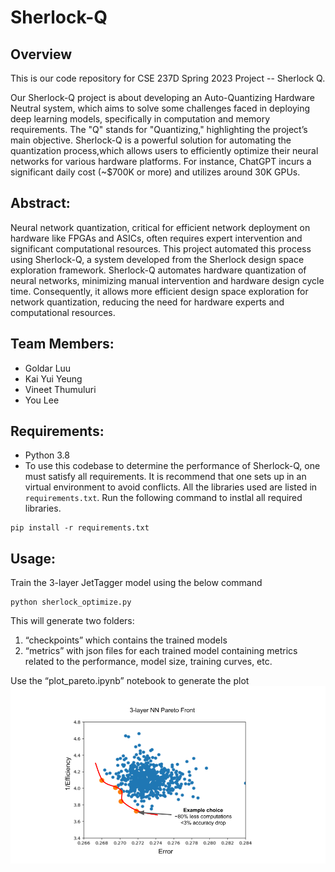 # Sherlock-Q 


## Overview 
This is our code repository for CSE 237D Spring 2023 Project -- Sherlock Q. 

Our Sherlock-Q project is about developing an Auto-Quantizing Hardware Neutral system, which aims to solve some challenges faced in deploying deep learning models, specifically in computation and memory requirements. The "Q" stands for "Quantizing," highlighting the project’s main objective.
Sherlock-Q is a powerful solution for automating the quantization process,which allows users to efficiently optimize their neural networks for various hardware platforms.
For instance, ChatGPT incurs a significant daily cost (~$700K or more) and utilizes around 30K GPUs.


## Abstract:
Neural network quantization, critical for efficient network deployment on hardware like FPGAs and ASICs, often requires expert intervention and significant computational resources. This project automated this process using Sherlock-Q, a system developed from the Sherlock design space exploration framework. Sherlock-Q automates hardware quantization of neural networks, minimizing manual intervention and hardware design cycle time. Consequently, it allows more efficient design space exploration for network quantization, reducing the need for hardware experts and computational resources.

## Team Members:
- Goldar Luu
- Kai Yui Yeung
- Vineet Thumuluri
- You Lee


## Requirements:
- Python 3.8
- To use this codebase to determine the performance of Sherlock-Q, one must satisfy all requirements. It is recommend that one sets up in an virtual environment to avoid conflicts. All the libraries used are listed in ```requirements.txt```. Run the following command to instlal all required libraries. 

```
pip install -r requirements.txt
```

## Usage: 

Train the 3-layer JetTagger model using the below command

```
python sherlock_optimize.py
```

This will generate two folders:

 1. “checkpoints” which contains the trained models
 2. “metrics” with json files for each trained model containing metrics related to the performance, model size, training curves, etc.


Use the “plot_pareto.ipynb” notebook to generate the plot
![alt text](images/plot_pareto_front.png)









